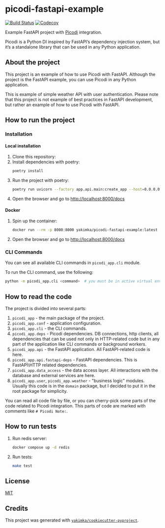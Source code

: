 # picodi-fastapi-example

[![Build Status](https://github.com/yakimka/picodi-fastapi-example/actions/workflows/workflow-ci.yml/badge.svg?branch=main&event=push)](https://github.com/yakimka/picodi-fastapi-example/actions/workflows/workflow-ci.yml)
[![Codecov](https://codecov.io/gh/yakimka/picodi-fastapi-example/branch/main/graph/badge.svg)](https://codecov.io/gh/yakimka/picodi-fastapi-example)

Example FastAPI project with [Picodi](https://github.com/yakimka/picodi) integration.

Picodi is a Python DI inspired by FastAPI’s dependency injection system,
but it’s a standalone library that can be used in any Python application.

## About the project

This project is an example of how to use Picodi with FastAPI.
Although the project is the FastAPI example, you can use Picodi in any Python application.

This is example of simple weather API with user authentication.
Please note that this project is not example of best practices in FastAPI development,
but rather an example of how to use Picodi with FastAPI.

## How to run the project

### Installation

#### Local installation

1. Clone this repository:
2. Install dependencies with poetry:
   ```bash
   poetry install
   ```
3. Run the project with poetry:
   ```bash
   poetry run uvicorn --factory app.api.main:create_app --host=0.0.0.0 --port=8000
   ```
4. Open the browser and go to [http://localhost:8000/docs](http://localhost:8000/docs)

#### Docker

1. Spin up the container:
    ```bash
    docker run --rm -p 8000:8000 yakimka/picodi-fastapi-example:latest
    ```
2. Open the browser and go to [http://localhost:8000/docs](http://localhost:8000/docs)

### CLI Commands

You can see all available CLI commands in `picodi_app.cli` module.

To run the CLI command, use the following:

```bash
python -m picodi_app.cli <command>  # you must be in active virtual environment
```

## How to read the code

The project is divided into several parts:

1. `picodi_app` - the main package of the project.
2. `picodi_app.conf` - application configuration.
3. `picodi_app.cli` - the CLI commands.
4. `picodi_app.deps` - Picodi dependencies.
   DB connections, http clients, all dependencies
   that can be used not only in HTTP-related code but in any part of the application
   like CLI commands or background workers.
5. `picodi_app.api` - the FastAPI application. All FastAPI-related code is here.
6. `picodi_app.api.fastapi-deps` - FastAPI dependencies. This is FastAPI\HTTP related dependencies.
7. `picodi_app.data_access` - the data access layer.
   All interactions with the database and external services are here.
8. `picodi_app.user`, `picodi_app.weather` - "business logic" modules.
   Usually this code is in the `domain` package,
   but I decided to put it in the root package for simplicity.

You can read all code file by file,
or you can cherry-pick some parts of the code related to Picodi integration.
This parts of code are marked with comments like `# Picodi Note:`.

## How to run tests

1. Run redis server:
   ```bash
   docker compose up -d redis
   ```
2. Run tests:
    ```bash
    make test
    ```

## License

[MIT](https://github.com/yakimka/picodi-fastapi-example/blob/main/LICENSE)


## Credits

This project was generated with [`yakimka/cookiecutter-pyproject`](https://github.com/yakimka/cookiecutter-pyproject).
